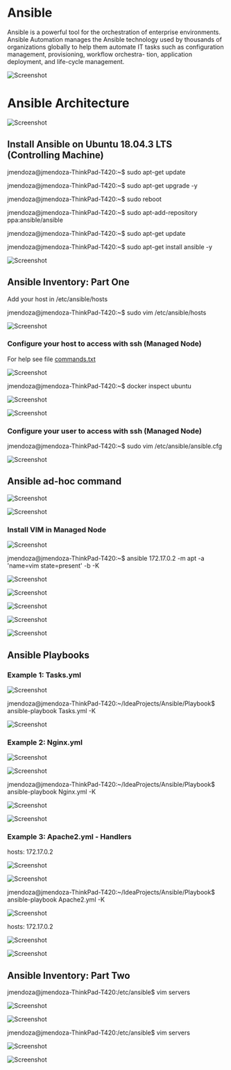 # Ansible

Ansible is a powerful tool for the orchestration of enterprise environments.
Ansible Automation manages the Ansible technology used by thousands of organizations globally to
help them automate IT tasks such as configuration management, provisioning, workflow orchestra-
tion, application deployment, and life-cycle management.

![Screenshot](/Prtsc/Ansible_intro1.png)

# Ansible Architecture

![Screenshot](/Prtsc/Ansible_intro2.png)


## Install Ansible on Ubuntu 18.04.3 LTS (Controlling Machine)

jmendoza@jmendoza-ThinkPad-T420:~$ sudo apt-get update

jmendoza@jmendoza-ThinkPad-T420:~$ sudo apt-get upgrade -y

jmendoza@jmendoza-ThinkPad-T420:~$ sudo reboot

jmendoza@jmendoza-ThinkPad-T420:~$ sudo apt-add-repository ppa:ansible/ansible

jmendoza@jmendoza-ThinkPad-T420:~$ sudo apt-get update

jmendoza@jmendoza-ThinkPad-T420:~$ sudo apt-get install ansible -y

![Screenshot](/Prtsc/Ansible_1.png)

## Ansible Inventory: Part One

Add your host in /etc/ansible/hosts 

jmendoza@jmendoza-ThinkPad-T420:~$ sudo vim /etc/ansible/hosts 

![Screenshot](/Prtsc/Ansible_2.png)

### Configure your host to access with ssh (Managed Node)

For help see file [commands.txt](commands.txt)

![Screenshot](/Prtsc/Ansible_3.png)

jmendoza@jmendoza-ThinkPad-T420:~$ docker inspect ubuntu

![Screenshot](/Prtsc/Ansible_4.png)

![Screenshot](/Prtsc/Ansible_5.1.png)

### Configure your user to access with ssh (Managed Node)

jmendoza@jmendoza-ThinkPad-T420:~$ sudo vim /etc/ansible/ansible.cfg 

![Screenshot](/Prtsc/Ansible_6.png)

## Ansible ad-hoc command 

![Screenshot](/Prtsc/Ansible_7.1.png)

![Screenshot](/Prtsc/Ansible_8.png)

### Install VIM in Managed Node

![Screenshot](/Prtsc/Ansible_9.png)

jmendoza@jmendoza-ThinkPad-T420:~$ ansible 172.17.0.2 -m apt -a 'name=vim state=present' -b -K

![Screenshot](/Prtsc/Ansible_9.1.png)

![Screenshot](/Prtsc/Ansible_9.2.png)

![Screenshot](/Prtsc/Ansible_9.3.png)

![Screenshot](/Prtsc/Ansible_9.4.png)

![Screenshot](/Prtsc/Ansible_9.5.png)

## Ansible Playbooks

### Example 1: Tasks.yml

![Screenshot](/Prtsc/Ansible_10.1.png)

jmendoza@jmendoza-ThinkPad-T420:~/IdeaProjects/Ansible/Playbook$ ansible-playbook Tasks.yml -K

![Screenshot](/Prtsc/Ansible_10.png)

### Example 2: Nginx.yml

![Screenshot](/Prtsc/Ansible_11.png)

![Screenshot](/Prtsc/Ansible_11.1.png)

jmendoza@jmendoza-ThinkPad-T420:~/IdeaProjects/Ansible/Playbook$ ansible-playbook Nginx.yml -K

![Screenshot](/Prtsc/Ansible_11.2.png)

![Screenshot](/Prtsc/Ansible_11.3.png)

### Example 3: Apache2.yml - Handlers

hosts: 172.17.0.2 

![Screenshot](/Prtsc/Ansible_12.png)

![Screenshot](/Prtsc/Ansible_12.1.png)

jmendoza@jmendoza-ThinkPad-T420:~/IdeaProjects/Ansible/Playbook$ ansible-playbook Apache2.yml -K

![Screenshot](/Prtsc/Ansible_12.2.png)

hosts: 172.17.0.2 

![Screenshot](/Prtsc/Ansible_12.3.png)

![Screenshot](/Prtsc/Ansible_12.4.png)

## Ansible Inventory: Part Two

jmendoza@jmendoza-ThinkPad-T420:/etc/ansible$ vim servers 

![Screenshot](/Prtsc/Ansible_13.png)

![Screenshot](/Prtsc/Ansible_13.1.png)

jmendoza@jmendoza-ThinkPad-T420:/etc/ansible$ vim servers

![Screenshot](/Prtsc/Ansible_13.2.png)

![Screenshot](/Prtsc/Ansible_13.3.png)